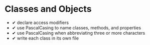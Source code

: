 # Classes and Objects

* ✔ declare access modifiers
* ✔ use PascalCasing to name classes, methods, and properties
* ✔ use PascalCasing when abbreviating three or more characters
* ✔ write each class in its own file
